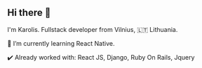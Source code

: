 ## Hi there 👋


I'm Karolis. Fullstack developer from Vilnius, 🇱🇹 Lithuania.

🌱 I’m currently learning React Native.

✔️ Already worked with: React JS, Django, Ruby On Rails, Jquery

